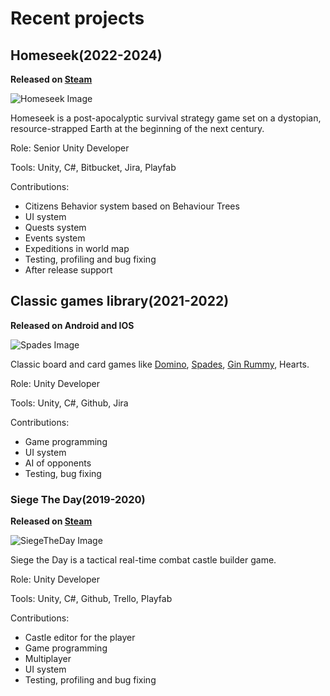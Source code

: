 # Recent projects

## Homeseek(2022-2024)
**Released on [Steam](https://store.steampowered.com/app/2093000/Homeseek/)**

![Homeseek Image](/assets/homeseek.jpg)

Homeseek is a post-apocalyptic survival strategy game set on a dystopian, resource-strapped Earth at the beginning of the next century.

Role: Senior Unity Developer

Tools: Unity, C#, Bitbucket, Jira, Playfab

Contributions:
- Citizens Behavior system based on Behaviour Trees
- UI system
- Quests system
- Events system
- Expeditions in world map
- Testing, profiling and bug fixing
- After release support

## Classic games library(2021-2022)
**Released on Android and IOS**

![Spades Image](/assets/spades.jpg)

Classic board and card games like [Domino](https://play.google.com/store/apps/details?id=com.zengardenapps.dominoes), [Spades](https://play.google.com/store/apps/details?id=com.zengardenapps.spades), [Gin Rummy](https://play.google.com/store/apps/details?id=com.zengardenapps.ginrummy), Hearts.

Role: Unity Developer

Tools: Unity, C#, Github, Jira

Contributions:
- Game programming
- UI system
- AI of opponents
- Testing, bug fixing

### Siege The Day(2019-2020)
**Released on [Steam](https://store.steampowered.com/app/1412070/Siege_the_Day/)**

![SiegeTheDay Image](/assets/siegetheday.jpg)

Siege the Day is a tactical real-time combat castle builder game.

Role: Unity Developer

Tools: Unity, C#, Github, Trello, Playfab

Contributions:
- Castle editor for the player
- Game programming
- Multiplayer
- UI system
- Testing, profiling and bug fixing
